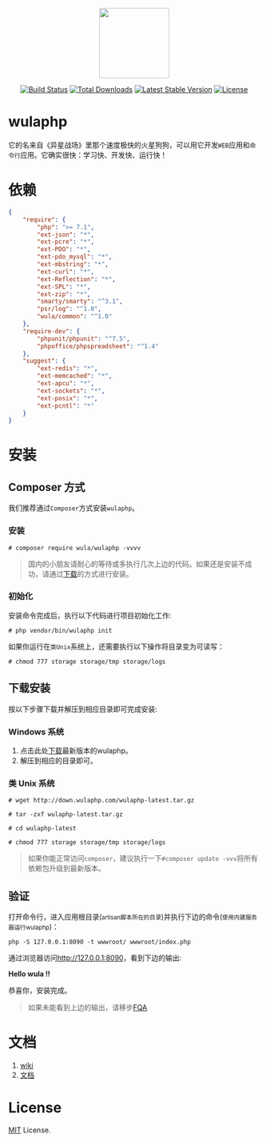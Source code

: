 <p align="center"><img src="https://d33wubrfki0l68.cloudfront.net/images/1d83c09b2f0cd8231a54f2a8a6eaee9754b802fb/logo.png" width="140" height="140"></p>
<p align="center">
<a href="https://travis-ci.org/ninggf/wulaphp"><img src="https://travis-ci.org/ninggf/wulaphp.svg?branch=v3.0.1" alt="Build Status"></a>
<a href="https://packagist.org/packages/wula/wulaphp"><img src="https://poser.pugx.org/wula/wulaphp/d/total.svg" alt="Total Downloads"></a>
<a href="https://packagist.org/packages/wula/wulaphp"><img src="https://poser.pugx.org/wula/wulaphp/v/stable.svg" alt="Latest Stable Version"></a>
<a href="https://packagist.org/packages/wula/wulaphp"><img src="https://poser.pugx.org/wula/wulaphp/license.svg" alt="License"></a>
</p>


# wulaphp

它的名来自《异星战场》里那个速度极快的火星狗狗，可以用它开发`WEB`应用和`命令行`应用。它确实很快：学习快、开发快、运行快！

# 依赖

```json
{
    "require": {
        "php": ">= 7.1",
        "ext-json": "*",
        "ext-pcre": "*",
        "ext-PDO": "*",
        "ext-pdo_mysql": "*",
        "ext-mbstring": "*",
        "ext-curl": "*",
        "ext-Reflection": "*",
        "ext-SPL": "*",
        "ext-zip": "*",
        "smarty/smarty": "^3.1",
        "psr/log": "^1.0",
        "wula/common": "^1.0"
    },
    "require-dev": {
        "phpunit/phpunit": "^7.5",
        "phpoffice/phpspreadsheet": "^1.4"
    },
    "suggest": {
        "ext-redis": "*",
        "ext-memcached": "*",
        "ext-apcu": "*",
        "ext-sockets": "*",
        "ext-posix": "*",
        "ext-pcntl": "*"
    }
}
```

# 安装

## Composer 方式

我们推荐通过`Composer`方式安装`wulaphp`。

### 安装

`# composer require wula/wulaphp -vvvv`

> 国内的小朋友请耐心的等待或多执行几次上边的代码。如果还是安装不成功，请通过[下载](#下载安装)的方式进行安装。

### 初始化

安装命令完成后，执行以下代码进行项目初始化工作:

`# php vendor/bin/wulaphp init`

如果你运行在`类Unix`系统上，还需要执行以下操作将目录变为可读写：

`# chmod 777 storage storage/tmp storage/logs`

## 下载安装

按以下步骤下载并解压到相应目录即可完成安装:

### Windows 系统

1. 点击此处[下载](http://down.wulaphp.com/wulaphp-latest.zip)最新版本的wulaphp。
2. 解压到相应的目录即可。

### 类 Unix 系统

`# wget http://down.wulaphp.com/wulaphp-latest.tar.gz`

`# tar -zxf wulaphp-latest.tar.gz`

`# cd wulaphp-latest`

`# chmod 777 storage storage/tmp storage/logs`

> 如果你能正常访问`composer`，建议执行一下`#composer update -vvv`将所有依赖包升级到最新版本。

## 验证

打开命令行，进入应用根目录(<small>artisan脚本所在的目录</small>)并执行下边的命令(<small>使用内建服务器运行wulaphp</small>)：

`php -S 127.0.0.1:8090 -t wwwroot/ wwwroot/index.php`

通过浏览器访问<a href="http://127.0.0.1:8090" target="_blank">http://127.0.0.1:8090</a>，看到下边的输出:

**Hello wula !!**

恭喜你，安装完成。

> 如果未能看到上边的输出，请移步[FQA](https://www.wulaphp.com/fqa.html#install)

# 文档

1. [wiki](https://github.com/ninggf/wulaphp/wiki)
2. [文档](https://www.wulaphp.com/)

# License

[MIT](https://github.com/ninggf/wulaphp/blob/master/LICENSE) License.
